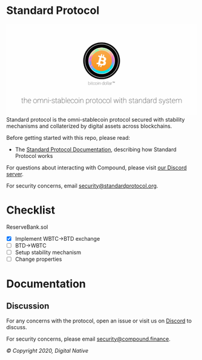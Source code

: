 # Standard Protocol

![banner](media/standard_banner.png)
Standard protocol is the omni-stablecoin protocol secured with stability mechanisms and collaterized by digital assets across blockchains.

Before getting started with this repo, please read:

* The [Standard Protocol Documentation](https://compound.finance/documents/Compound.Whitepaper.pdf), describing how Standard Protocol works

For questions about interacting with Compound, please visit [our Discord server](https://standardprotocol.org/discord).

For security concerns, email [security@standardprotocol.org](mailto:security@standardprotocol.org).


# Checklist

ReserveBank.sol

- [x] Implement WBTC->BTD exchange
- [ ] BTD->WBTC
- [ ] Setup stability mechanism
- [ ] Change properties

# Documentation


Discussion
----------

For any concerns with the protocol, open an issue or visit us on [Discord]() to discuss.

For security concerns, please email [security@compound.finance](mailto:security@standardprotocol.org).

_© Copyright 2020, Digital Native_


